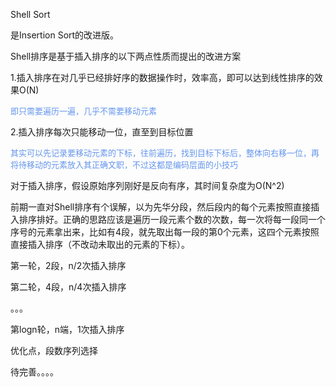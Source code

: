 Shell Sort

是Insertion Sort的改进版。

Shell排序是基于插入排序的以下两点性质而提出的改进方案

1.插入排序在对几乎已经排好序的数据操作时，效率高，即可以达到线性排序的效果O(N)

<font color="#6495ed" size="2">即只需要遍历一遍，几乎不需要移动元素</font>

2.插入排序每次只能移动一位，直至到目标位置

<font color="#6495ed" size="2">其实可以先记录要移动元素的下标，往前遍历，找到目标下标后，整体向右移一位，再将待移动的元素放入其正确文职，不过这都是编码层面的小技巧</font>

对于插入排序，假设原始序列刚好是反向有序，其时间复杂度为O(N^2)

前期一直对Shell排序有个误解，以为先华分段，然后段内的每个元素按照直接插入排序排好。正确的思路应该是遍历一段元素个数的次数，每一次将每一段同一个序号的元素拿出来，比如有4段，就先取出每一段的第0个元素，这四个元素按照直接插入排序（不改动未取出的元素的下标）。

第一轮，2段，n/2次插入排序

第二轮，4段，n/4次插入排序

。。。

第logn轮，n端，1次插入排序



优化点，段数序列选择



待完善。。。。